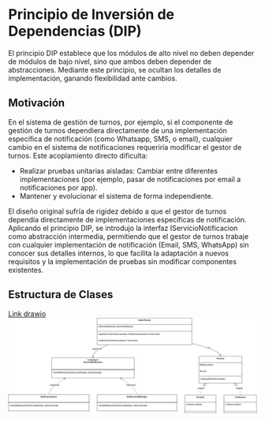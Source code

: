 # Principio de Inversión de Dependencias (DIP) 

El principio DIP establece que los módulos de alto nivel no deben depender de módulos de bajo nivel, sino que ambos deben depender de abstracciones. Mediante este principio, se ocultan los detalles de implementación, ganando flexibilidad ante cambios.

## Motivación 

En el sistema de gestión de turnos, por ejemplo, si el componente de gestión de turnos dependiera directamente de una implementación específica de notificación (como Whatsapp, SMS, o email), cualquier cambio en el sistema de notificaciones requeriría modificar el gestor de turnos. Este acoplamiento directo dificulta:

* Realizar pruebas unitarias aisladas: Cambiar entre diferentes implementaciones (por ejemplo, pasar de notificaciones por email a notificaciones por app).
* Mantener y evolucionar el sistema de forma independiente.

El diseño original sufría de rigidez debido a que el gestor de turnos dependía directamente de implementaciones específicas de notificación. Aplicando el principio DIP, se introdujo la interfaz IServicioNotificacion como abstracción intermedia, permitiendo que el gestor de turnos trabaje con cualquier implementación de notificación (Email, SMS, WhatsApp) sin conocer sus detalles internos, lo que facilita la adaptación a nuevos requisitos y la implementación de pruebas sin modificar componentes existentes.

## Estructura de Clases 
[Link drawio](https://drive.google.com/file/d/1wYh8ik2u8-rpyEPE5HFxtHsch7Rd-3iY/view?usp=sharing)
 ![Ejemplo ISP](imagenes/022_Parcial_1_SOLID_DIP.jpg)

